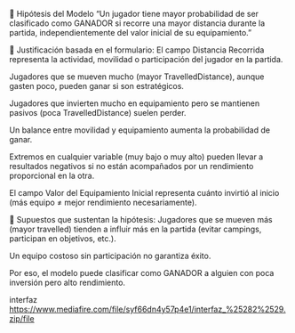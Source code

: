 🧠 Hipótesis del Modelo
“Un jugador tiene mayor probabilidad de ser clasificado como GANADOR si recorre una mayor distancia durante la partida, independientemente del valor inicial de su equipamiento.”

📌 Justificación basada en el formulario:
El campo Distancia Recorrida representa la actividad, movilidad o participación del jugador en la partida.

Jugadores que se mueven mucho (mayor TravelledDistance), aunque gasten poco, pueden ganar si son estratégicos.

Jugadores que invierten mucho en equipamiento pero se mantienen pasivos (poca TravelledDistance) suelen perder.

Un balance entre movilidad y equipamiento aumenta la probabilidad de ganar.

Extremos en cualquier variable (muy bajo o muy alto) pueden llevar a resultados negativos si no están acompañados por un rendimiento proporcional en la otra.

El campo Valor del Equipamiento Inicial representa cuánto invirtió al inicio (más equipo ≠ mejor rendimiento necesariamente).

🧪 Supuestos que sustentan la hipótesis:
Jugadores que se mueven más (mayor travelled) tienden a influir más en la partida (evitar campings, participan en objetivos, etc.).

Un equipo costoso sin participación no garantiza éxito.

Por eso, el modelo puede clasificar como GANADOR a alguien con poca inversión pero alto rendimiento.



interfaz
https://www.mediafire.com/file/syf66dn4y57p4e1/interfaz_%25282%2529.zip/file
